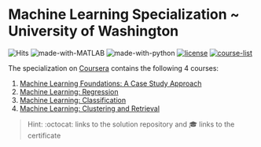 # Machine Learning Specialization ~ University of Washington

![Hits](https://hits.seeyoufarm.com/api/count/incr/badge.svg?url=https://github.com/anishLearnsToCode/ml-uni-washington)
![made-with-MATLAB](https://img.shields.io/badge/Made%20with-MATLAB-1f425f.svg)
![made-with-python](https://img.shields.io/badge/Made%20with-python-1f425f.svg)
[![license](https://img.shields.io/badge/LICENSE-MIT-<COLOR>.svg)](LICENSE)
[![course-list](https://img.shields.io/badge/course-list-1f72ff.svg)](https://github.com/anishLearnsToCode/course-list)

The specialization on 
[Coursera](https://www.coursera.org/specializations/machine-learning) 
contains the following 4 courses:

1. [Machine Learning Foundations: A Case Study Approach](https://github.com/anishLearnsToCode/ml-foundations-case-study-approach)
2. [Machine Learning: Regression](https://www.coursera.org/learn/ml-regression)
2. [Machine Learning: Classification](https://www.coursera.org/learn/ml-classification)
2. [Machine Learning: Clustering and Retrieval](https://www.coursera.org/learn/ml-clustering-and-retrieval)

> Hint: :octocat: links to the solution repository and 🎓 links to the certificate
